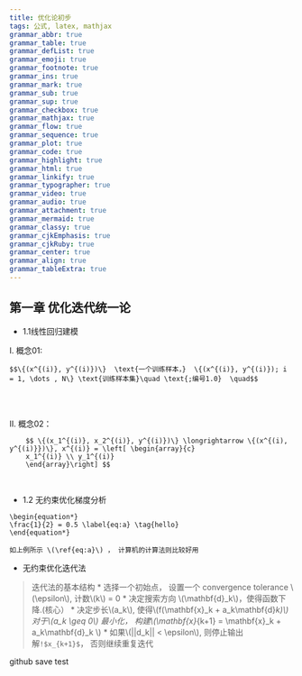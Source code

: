 ```yaml
---
title: 优化论初步
tags: 公式, latex, mathjax
grammar_abbr: true
grammar_table: true
grammar_defList: true
grammar_emoji: true
grammar_footnote: true
grammar_ins: true
grammar_mark: true
grammar_sub: true
grammar_sup: true
grammar_checkbox: true
grammar_mathjax: true
grammar_flow: true
grammar_sequence: true
grammar_plot: true
grammar_code: true
grammar_highlight: true
grammar_html: true
grammar_linkify: true
grammar_typographer: true
grammar_video: true
grammar_audio: true
grammar_attachment: true
grammar_mermaid: true
grammar_classy: true
grammar_cjkEmphasis: true
grammar_cjkRuby: true
grammar_center: true
grammar_align: true
grammar_tableExtra: true
---
```



## 第一章 优化迭代统一论
 - 1.1线性回归建模

I.  概念01:
```mathjax!
$$\{(x^{(i)}, y^{(i)})\}  \text{一个训练样本，}  \{(x^{(i)}, y^{(i)}); i = 1, \dots , N\} \text{训练样本集}\quad \text{;编号1.0}  \quad$$ 
```  
<br></br>

II. 概念02：
```mathjax!
	$$ \{(x_1^{(i)}, x_2^{(i)}, y^{(i)})\} \longrightarrow \{(x^{(i), y^{(i)}})\}, x^{(i)} = \left[ \begin{array}{c}
	x_1^{(i)} \\ y_1^{(i)}
	\end{array}\right] $$
```
&nbsp;


- 1.2 无约束优化梯度分析


```mathjax!
\begin{equation*}
\frac{1}{2} = 0.5 \label{eq:a} \tag{hello}
\end{equation*}

如上例所示 \(\ref{eq:a}\) ， 计算机的计算法则比较好用

```

- 无约束优化迭代法
> 迭代法的基本结构
	* 选择一个初始点， 设置一个 convergence tolerance \\(\epsilon\\), 计数\\(k\\) = 0
	*  决定搜索方向 \\(\mathbf{d}_k\\)，使得函数下降.(核心）
	*  决定步长\\(a_k\\), 使得\\(f(\mathbf{x}_k + a_k\mathbf{d}_k)\\) 对于\\(a_k \geq 0\\) 最小化， 构建\\(\mathbf{x}_{k+1} = \mathbf{x}_k + a_k\mathbf{d}_k \\)
	*  如果\\(||d_k|| < \epsilon\\), 则停止输出解`!$x_{k+1}$`， 否则继续重复迭代


github save test
